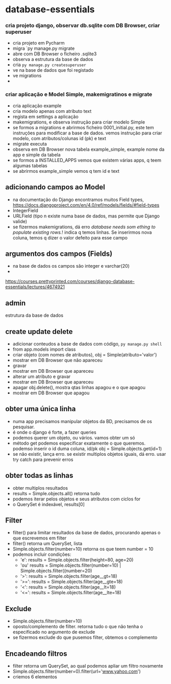 # database-essentials

### cria projeto django, observar db.sqlite com DB Browser, criar superuser 
* cria projeto em Pycharm
* migra `py manage.py migrate
* abre com DB Browser o ficheiro .sqlite3
* observa a estrutura da base de dados
* cria `py manage.py createsuperuser`
* ve na base de dados que foi registado
* ve migrations
*
### criar aplicação e Model Simple, makemigratinos e migrate
* cria aplicação example
* cria modelo apenas com atributo text
* regista em settings a aplicação
* makemigrations, e observa instrução para criar modelo Simple
* se formos a migrations e abrirmos ficheiro 0001_initial.py, este tem instruções para modificar a base de dados. vemos instrução para criar modelo, com atributos/colunas id (pk) e text
* migrate executa
* observa em DB Browser nova tabela example_simple, example nome da app e simple da tabela
* se formos a INSTALLED_APPS vemos que existem várias apps, q teem algumas tabelas
* se abrirmos example_simple vemos q tem id e text

## adicionando campos ao Model
* na documentação do Django encontramos muitos Field types, https://docs.djangoproject.com/en/4.0/ref/models/fields/#field-types
* IntegerField
* URLField (tipo n existe numa base de dados, mas permite que Django valide)
* se fizermos makemigrations, dá erro *database needs som
ething to populate existing rows.*! indica q temos linhas. Se inserirmos nova coluna, temos q dizer o valor defeito para esse campo

## argumentos dos campos (Fields)
* na base de dados os campos são integer e varchar(20)
* 
https://courses.prettyprinted.com/courses/django-database-essentials/lectures/4674921

## admin
estrutura da base de dados

## create update delete
* adicionar conteudos a base de dados com código, `py manage.py shell`
* from app.models import class 
* criar objeto (com nomes de atributos), obj = Simple(atributo='valor') 
* mostrar em DB Browser que não apareceu
* gravar
* mostrar em DB Browser que apareceu
* alterar um atributo e gravar
* mostrar em DB Browser que apareceu
* apagar obj.delete(), mostra qtas linhas apagou e o que apagou
* mostrar em DB Browser que apagou

## obter uma única linha
* numa app precisamos manipular objetos da BD, precisamos de os pesquisar. 
* é onde o django é forte, a fazer queries
* podemos querer um objeto, ou vários. vamos obter um só
* método get podemos especificar exatamente o que queremos. podemso inserir o id duma coluna, id/pk obj = Simple.objects.get(id=1)
* se não existir, lança erro. se existir multiplos objetos iguais, dá erro. usar try catch para prevenir erros

## obter todas as linhas
* obter multiplos resultados
* results =  Simple.objects.all() retorna tudo
* podemos iterar pelos objetos e seus atributos com ciclos for
* o QuerySet é indexável, results[0]

## Filter
* filter() para limitar resultados da base de dados, procurando apenas o que escrevemos em filter
* filter() retorna um QuerySet, lista
* Simple.objects.filter(number=10) retorna os que teem number = 10
* podemos incluir condições:
   * 'e': results = Simple.objects.filter(height=80, age=20) 
   * 'ou' results = Simple.objects.filter(number=10) | Simple.objects.filter((number=20)
   * '>': results = Simple.objects.filter(age__gt=18) 
   * '>=': results = Simple.objects.filter(age__gte=18) 
   * '<': results = Simple.objects.filter(age__lt=18) 
   * '<=': results = Simple.objects.filter(age__lte=18) 
 
## Exclude
* Simple.objects.filter(number=10)
* oposto/complemento de filter. retorna tudo o que não tenha o especificado no argumento de exclude
* se fizermos exclude do que pusemos filter, obtemos o complemento

## Encadeando filtros
* filter retorna um QuerySet, ao qual podemos apliar um filtro novamente 
* Simple.objects.filter(number=0).filter(url='www.yahoo.com')
* criemos 6 elementos
